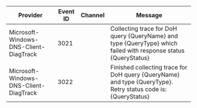 Provider                                |  Event ID  |  Channel  |  Message
----------------------------------------|------------|-----------|-----------------------------------------------------------------------------------------------------------------
Microsoft-Windows-DNS-Client-DiagTrack  |  3021      |           |  Collecting trace for DoH query {QueryName} and type {QueryType} which failed with response status {QueryStatus}
Microsoft-Windows-DNS-Client-DiagTrack  |  3022      |           |  Finished collecting trace for DoH query {QueryName} and type {QueryType}. Retry status code is: {QueryStatus}